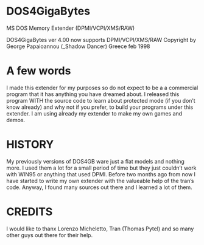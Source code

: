 # DOS4GigaBytes
MS DOS Memory Extender (DPMI/VCPI/XMS/RAW)


DOS4GigaBytes ver 4.00 now supports DPMI/VCPI/XMS/RAW
Copyright by George Papaioannou (_Shadow Dancer)
Greece feb 1998


A few words
============
I made this extender for my purposes so do not expect to be a
a commercial program that it has anything you have dreamed about.
I released this program WITH the source code to learn about
protected mode (if you don’t know already) and why not if you prefer,
to build your programs under this extender.
I am using already my extender to make my own games and demos.

HISTORY
=======
My previously versions of DOS4GB ware just a flat models and nothing more.
I used them a lot for a small period of time but they just couldn’t work
with WIN95 or anything that used DPMI.
Before two months ago from now I have started to write my own extender
with the valueable help of the tran’s code. Anyway, I found many sources
out there and I learned a lot of them.

CREDITS
=======
I would like to thanx Lorenzo Micheletto, Tran (Thomas Pytel) and so many
other guys out there for their help.
